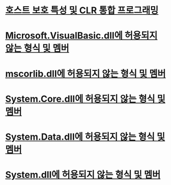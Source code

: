 # [호스트 보호 특성 및 CLR 통합 프로그래밍](host-protection-attributes-and-clr-integration-programming.md)
# [Microsoft.VisualBasic.dll에 허용되지 않는 형식 및 멤버](disallowed-types-and-members-in-microsoft-visualbasic-dll.md)
# [mscorlib.dll에 허용되지 않는 형식 및 멤버](disallowed-types-and-members-in-mscorlib-dll.md)
# [System.Core.dll에 허용되지 않는 형식 및 멤버](disallowed-types-and-members-in-system-core-dll.md)
# [System.Data.dll에 허용되지 않는 형식 및 멤버](disallowed-types-and-members-in-system-data-dll.md)
# [System.dll에 허용되지 않는 형식 및 멤버](disallowed-types-and-members-in-system-dll.md)
